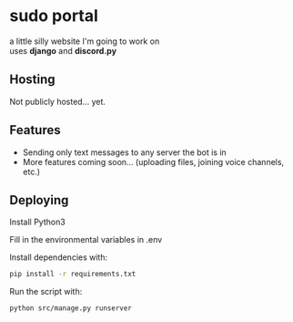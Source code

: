 # sudo portal
a little silly website I'm going to work on \
uses **django** and **discord.py**

## Hosting

Not publicly hosted... yet.

## Features

+ Sending only text messages to any server the bot is in
+ More features coming soon... (uploading files, joining voice channels, etc.)

## Deploying

Install Python3

Fill in the environmental variables in .env

Install dependencies with:

```bash
pip install -r requirements.txt
```

Run the script with:

```bash
python src/manage.py runserver
```
